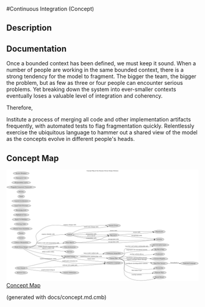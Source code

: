 #Continuous Integration (Concept)
## Description

## Documentation
Once a bounded context has been defined, we must keep it sound. When a number
of people are working in the same bounded context, there is a strong tendency
for the model to fragment.
The bigger the team, the bigger the problem, but as few as three or four people
can encounter serious problems. Yet breaking down the system into ever-smaller
contexts eventually loses a valuable level of integration and coherency.

Therefore,

Institute a process of merging all code and other implementation artifacts
frequently, with automated tests to flag fragmentation quickly.
Relentlessly exercise the ubiquitous language to hammer out a shared view of
the model as the concepts evolve in different people's heads.

## Concept Map
![Concept Map of the Domain Driven Design Patterns](../ddd/concept-view.png)
[Concept Map](../ddd/concept-view.md)


(generated with docs/concept.md.cmb)

